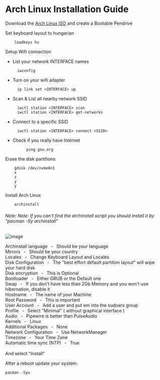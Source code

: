 
# Arch Linux Installation Guide

Download the [Arch Linux ISO](https://archlinux.org/download/) and create a Bootable Pendrive 

Set keyboard layout to hungarian

		loadkeys hu
    
Setup Wifi connection

- List your network INTERFACE names

		iwconfig
	
- Turn on your wifi adapter 
	
  		ip link set <INTERFACE> up
		
- Scan & List all nearby network SSID
	
  		iwctl station <INTERFACE> scan
		iwctl station <INTERFACE> get-networks
	
- Connect to a specific SSID
	
 		iwctl station <INTERFACE> connect <SSID>

- Check if you really have Internet

    		ping gnu.org
    
Erase the disk partitions
	
	 	gdisk /dev/nvme0n1
		x
		z
		y
		y

Install Arch Linux

		archinstall
###### *Note: Note: If you can't find the archinstall script you should install it by "pacman -Sy archinstall"*

![image](https://github.com/sonus89/linux_scripts/assets/10185202/d0f78186-be6f-48a2-a60c-072cd518d2d4)

Archinstall language &ensp;-&ensp; Should be your language &nbsp;  
Mirrors &ensp;-&ensp; Should be your country &nbsp;  
Locales &ensp;-&ensp; Change Keyboard Layout and Locales &nbsp;  
Disk Configuration &ensp;-&ensp; The "best effort default partition layout" will wipe your hard disk &nbsp;  
Disk encryption &ensp;-&ensp; This is Optional &nbsp;  
Bootloader &ensp;-&ensp; Either GRUB or the Default one &nbsp;  
Swap &ensp;-&ensp; If you don't have less than 2Gb Memory and you won't use hibernation, disable it &nbsp;  
Hostname &ensp;-&ensp; The name of your Machine &nbsp;  
Root Password &ensp;-&ensp; This is important &nbsp;  
User Account &ensp;-&ensp; Add a user and put em into the sudoers group &nbsp;  
Profile &ensp;-&ensp; Select "Minimal" ( without graphical interface ) &nbsp;  
Audio &ensp;-&ensp; Pipewire is better than PulseAudio &nbsp;  
Kernels &ensp;-&ensp; Linux &nbsp;  
Additional Packages &ensp;-&ensp; None &nbsp;   
Network Configuration &ensp;-&ensp; Use NetworkManager &nbsp;  
Timezone &ensp;-&ensp; Your Time Zone &nbsp;  
Automatic time sync (NTP) &ensp;-&ensp; True &nbsp;   
&nbsp;  
And select "Install"

After a reboot update your system:

	pacman -Syu
    
